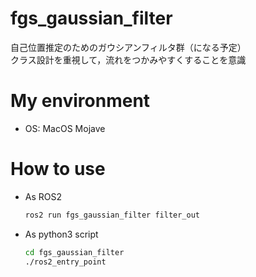 # fgs_gaussian_filter

自己位置推定のためのガウシアンフィルタ群（になる予定）  
クラス設計を重視して，流れをつかみやすくすることを意識  

# My environment

- OS: MacOS Mojave

# How to use

- As ROS2

  ```bash
  ros2 run fgs_gaussian_filter filter_out
  ```

- As python3 script

  ```bash
  cd fgs_gaussian_filter
  ./ros2_entry_point
  ```
